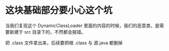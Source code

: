 # 这块基础部分要小心这个坑

当我们复现这个 DynamicClassLoader 里面的内容的时候，我们的恶意类，是需要新建于 src 目录下的，不然都会报错。

把 .class 文件拿出来，后续要把根 .class 与 源.java 都删掉